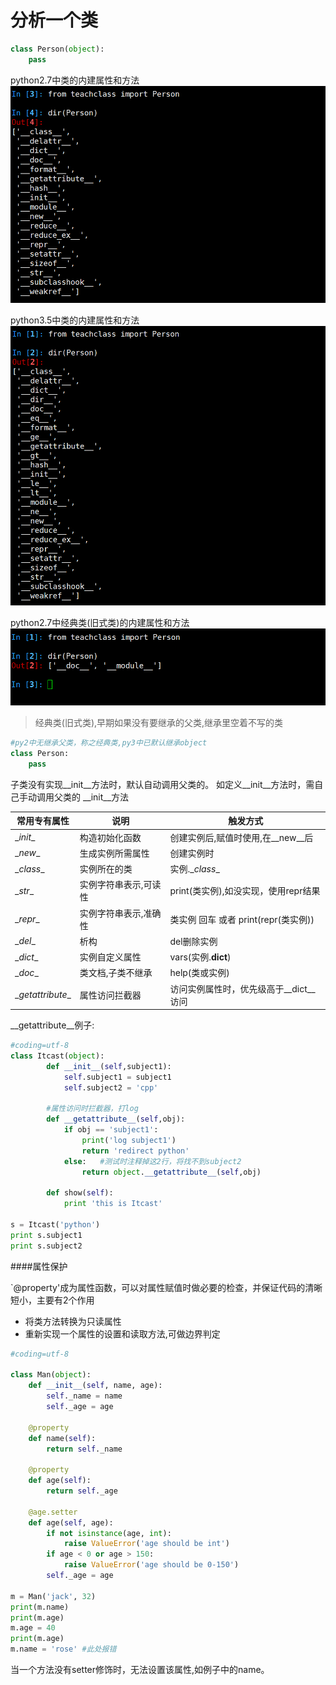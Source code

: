 # 分析一个类

```python
class Person(object):
    pass
```

python2.7中类的内建属性和方法
![py2class](../media/py2class.png)

python3.5中类的内建属性和方法
![py3class](../media/py3class.png)

python2.7中经典类(旧式类)的内建属性和方法
![py2class2](../media/py2class2.png)

>经典类(旧式类),早期如果没有要继承的父类,继承里空着不写的类


```python
#py2中无继承父类，称之经典类,py3中已默认继承object
class Person:
    pass
```

子类没有实现\__init\__方法时，默认自动调用父类的。
如定义\__init__方法时，需自己手动调用父类的  \_\_init\__方法

|    常用专有属性   |          说明         |                 触发方式                |
|-------------------|-----------------------|-----------------------------------------|
| \__init__         | 构造初始化函数        | 创建实例后,赋值时使用,在__new__后       |
| \__new__          | 生成实例所需属性      | 创建实例时                              |
| \__class__        | 实例所在的类          |           实例.\__class__                              |
| \__str__          | 实例字符串表示,可读性 | print(类实例),如没实现，使用repr结果    |
| \__repr__         | 实例字符串表示,准确性 | 类实例 回车 或者 print(repr(类实例))    |
| \__del__          | 析构                  | del删除实例                             |
| \__dict__         | 实例自定义属性        | vars(实例.__dict__)                     |
| \__doc__          | 类文档,子类不继承     | help(类或实例)                          |
| \__getattribute__ | 属性访问拦截器        | 访问实例属性时，优先级高于\__dict__访问 |

\__getattribute__例子:

```python
#coding=utf-8
class Itcast(object):
        def __init__(self,subject1):
            self.subject1 = subject1
            self.subject2 = 'cpp'

        #属性访问时拦截器，打log
        def __getattribute__(self,obj):
            if obj == 'subject1':
                print('log subject1')
                return 'redirect python'
            else:   #测试时注释掉这2行，将找不到subject2
                return object.__getattribute__(self,obj)

        def show(self):
            print 'this is Itcast'
    
s = Itcast('python')
print s.subject1
print s.subject2

```
####属性保护

`@property'成为属性函数，可以对属性赋值时做必要的检查，并保证代码的清晰短小，主要有2个作用

+ 将类方法转换为只读属性
+ 重新实现一个属性的设置和读取方法,可做边界判定

```python
#coding=utf-8

class Man(object):
    def __init__(self, name, age):
        self._name = name
        self._age = age 

    @property
    def name(self):
        return self._name

    @property
    def age(self):
        return self._age

    @age.setter
    def age(self, age):
        if not isinstance(age, int):
            raise ValueError('age should be int')
        if age < 0 or age > 150:
            raise ValueError('age should be 0-150')
        self._age = age 

m = Man('jack', 32) 
print(m.name)
print(m.age)
m.age = 40
print(m.age)
m.name = 'rose' #此处报错

```
当一个方法没有setter修饰时，无法设置该属性,如例子中的name。

